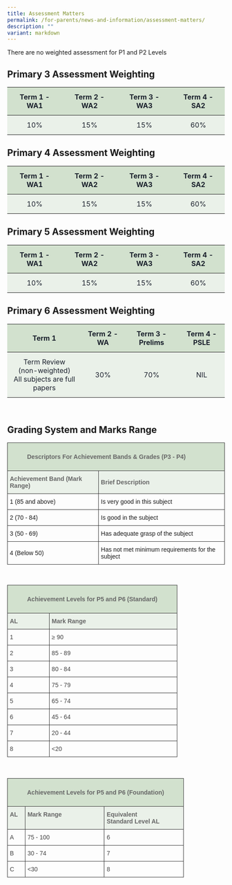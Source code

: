 ```yaml
---
title: Assessment Matters
permalink: /for-parents/news-and-information/assessment-matters/
description: ""
variant: markdown
---
```

There are no weighted assessment for P1 and P2 Levels  

<h2>Primary 3 Assessment Weighting</h2>

<table style="width: 100%; border-collapse: collapse; font-size: 16px; color: #1a202c;">
  <thead>
    <tr style="background-color: #d2e1ce;">
      <th style="padding: 12px; text-align: center;">Term 1 - WA1</th>
      <th style="padding: 12px; text-align: center;">Term 2 - WA2</th>
      <th style="padding: 12px; text-align: center;">Term 3 - WA3</th>
      <th style="padding: 12px; text-align: center;">Term 4 - SA2</th>
    </tr>
  </thead>
  <tbody>
    <tr style="background-color: #eaf1e9;">
      <td style="padding: 12px; text-align: center;">10%</td>
      <td style="padding: 12px; text-align: center;">15%</td>
      <td style="padding: 12px; text-align: center;">15%</td>
      <td style="padding: 12px; text-align: center;">60%</td>
    </tr>
  </tbody>
</table>
<h2>Primary 4 Assessment Weighting</h2>

<table style="width: 100%; border-collapse: collapse; font-size: 16px; color: #1a202c;">
  <thead>
    <tr style="background-color: #d2e1ce;">
      <th style="padding: 12px; text-align: center;">Term 1 - WA1</th>
      <th style="padding: 12px; text-align: center;">Term 2 - WA2</th>
      <th style="padding: 12px; text-align: center;">Term 3 - WA3</th>
      <th style="padding: 12px; text-align: center;">Term 4 - SA2</th>
    </tr>
  </thead>
  <tbody>
    <tr style="background-color: #eaf1e9;">
      <td style="padding: 12px; text-align: center;">10%</td>
      <td style="padding: 12px; text-align: center;">15%</td>
      <td style="padding: 12px; text-align: center;">15%</td>
      <td style="padding: 12px; text-align: center;">60%</td>
    </tr>
  </tbody>
</table>

<h2>Primary 5 Assessment Weighting</h2>

<table style="width: 100%; border-collapse: collapse; font-size: 16px; color: #1a202c;">
  <thead>
    <tr style="background-color: #d2e1ce;">
      <th style="padding: 12px; text-align: center;">Term 1 - WA1</th>
      <th style="padding: 12px; text-align: center;">Term 2 - WA2</th>
      <th style="padding: 12px; text-align: center;">Term 3 - WA3</th>
      <th style="padding: 12px; text-align: center;">Term 4 - SA2</th>
    </tr>
  </thead>
  <tbody>
    <tr style="background-color: #eaf1e9;">
      <td style="padding: 12px; text-align: center;">10%</td>
      <td style="padding: 12px; text-align: center;">15%</td>
      <td style="padding: 12px; text-align: center;">15%</td>
      <td style="padding: 12px; text-align: center;">60%</td>
    </tr>
  </tbody>
</table>
<h2>Primary 6 Assessment Weighting</h2>

<table style="width: 100%; border-collapse: collapse; font-size: 16px; color: #1a202c;">
  <thead>
    <tr style="background-color: #d2e1ce;">
      <th style="padding: 12px; text-align: center;">Term 1</th>
      <th style="padding: 12px; text-align: center;">Term 2 - WA</th>
      <th style="padding: 12px; text-align: center;">Term 3 - Prelims</th>
      <th style="padding: 12px; text-align: center;">Term 4 - PSLE</th>
    </tr>
  </thead>
  <tbody>
    <tr style="background-color: #eaf1e9;">
      <td style="padding: 12px; text-align: center;">
        Term Review<br>
        (non-weighted)<br>
        All subjects are full papers
      </td>
      <td style="padding: 12px; text-align: center;">30%</td>
      <td style="padding: 12px; text-align: center;">70%</td>
      <td style="padding: 12px; text-align: center;">NIL</td>
    </tr>
  </tbody>
</table>

<br>
<h2>Grading System and Marks Range</h2>

<table style="border-collapse: collapse; width: 100%; font-family: Arial, sans-serif; font-size: 14px;">
  <thead>
    <tr style="background-color: #d2e1ce;">
      <th colspan="2" style="padding: 10px 5px; text-align: left; font-weight: bold; color: #666; border: 1px solid #343434;">
        <figure>Descriptors For Achievement Bands &amp; Grades (P3 - P4)</figure>
      </th>
    </tr>
  </thead>
  <tbody>
    <tr style="background-color: #eaf1e9;">
      <td style="padding: 10px 5px; text-align: left; font-weight: bold; color: #666; border: 1px solid #343434;">Achievement Band (Mark Range)</td>
      <td style="padding: 10px 5px; text-align: left; font-weight: bold; color: #666; border: 1px solid #343434;">Brief Description</td>
    </tr>
   <tr>
      <td style="padding: 10px 5px; text-align: left; border: 1px solid #343434;">1 (85 and above)</td>
      <td style="padding: 10px 5px; text-align: left; border: 1px solid #343434;">Is very good in this subject</td>
    </tr>
    <tr>
      <td style="padding: 10px 5px; text-align: left; border: 1px solid #343434;">2 (70 - 84)</td>
      <td style="padding: 10px 5px; text-align: left; border: 1px solid #343434;">Is good in the subject</td>
    </tr>
    <tr>
      <td style="padding: 10px 5px; text-align: left; border: 1px solid #343434;">3 (50 - 69)</td>
      <td style="padding: 10px 5px; text-align: left; border: 1px solid #343434;">Has adequate grasp of the subject</td>
    </tr>
    <tr>
      <td style="padding: 10px 5px; text-align: left; border: 1px solid #343434;">4 (Below 50)</td>
      <td style="padding: 10px 5px; text-align: left; border: 1px solid #343434;">Has not met minimum requirements for the subject</td>
    </tr>
  </tbody>
</table>

<br>
<table class="tg" style="border-collapse:collapse;border-spacing:0">
  <thead>
    <tr style="background-color: #d2e1ce;">
      <th colspan="3" style="border-color:#343434;border-style:solid;border-width:1px;color:#666;font-family:Arial, sans-serif;font-size:14px;font-weight:bold;overflow:hidden;padding:10px 5px;text-align:left;vertical-align:top;word-break:normal">
        <figure>Achievement Levels for P5 and P6 (Standard)</figure>
      </th>
    </tr>
  </thead>
  <tbody>
    <tr style="background-color: #eaf1e9;">
      <td style="border-color:#343434;border-style:solid;border-width:1px;color:#666;font-family:Arial, sans-serif;font-size:14px;font-weight:bold;overflow:hidden;padding:10px 5px;text-align:left;vertical-align:top;word-break:normal">AL</td>
      <td style="border-color:#343434;border-style:solid;border-width:1px;color:#666;font-family:Arial, sans-serif;font-size:14px;font-weight:bold;overflow:hidden;padding:10px 5px;text-align:left;vertical-align:top;word-break:normal">Mark Range</td>
    </tr>
    <tr>
      <td style="border-color:#343434;border-style:solid;border-width:1px;color:#454545;font-family:Arial, sans-serif;font-size:14px;overflow:hidden;padding:10px 5px;text-align:left;vertical-align:top;word-break:normal">1</td>
      <td style="border-color:#343434;border-style:solid;border-width:1px;color:#454545;font-family:Arial, sans-serif;font-size:14px;overflow:hidden;padding:10px 5px;text-align:left;vertical-align:top;word-break:normal">≥ 90</td>
    </tr>
    <tr>
      <td style="border-color:#343434;border-style:solid;border-width:1px;color:#454545;font-family:Arial, sans-serif;font-size:14px;overflow:hidden;padding:10px 5px;text-align:left;vertical-align:top;word-break:normal">2</td>
      <td style="border-color:#343434;border-style:solid;border-width:1px;color:#454545;font-family:Arial, sans-serif;font-size:14px;overflow:hidden;padding:10px 5px;text-align:left;vertical-align:top;word-break:normal">85 - 89</td>
    </tr>
    <tr>
      <td style="border-color:#343434;border-style:solid;border-width:1px;color:#454545;font-family:Arial, sans-serif;font-size:14px;overflow:hidden;padding:10px 5px;text-align:left;vertical-align:top;word-break:normal">3</td>
      <td style="border-color:#343434;border-style:solid;border-width:1px;color:#454545;font-family:Arial, sans-serif;font-size:14px;overflow:hidden;padding:10px 5px;text-align:left;vertical-align:top;word-break:normal">80 - 84</td>
    </tr>
    <tr>
      <td style="border-color:#343434;border-style:solid;border-width:1px;color:#454545;font-family:Arial, sans-serif;font-size:14px;overflow:hidden;padding:10px 5px;text-align:left;vertical-align:top;word-break:normal">4</td>
      <td style="border-color:#343434;border-style:solid;border-width:1px;color:#454545;font-family:Arial, sans-serif;font-size:14px;overflow:hidden;padding:10px 5px;text-align:left;vertical-align:top;word-break:normal">75 - 79</td>
    </tr>
    <tr>
      <td style="border-color:#343434;border-style:solid;border-width:1px;color:#454545;font-family:Arial, sans-serif;font-size:14px;overflow:hidden;padding:10px 5px;text-align:left;vertical-align:top;word-break:normal">5</td>
      <td style="border-color:#343434;border-style:solid;border-width:1px;color:#454545;font-family:Arial, sans-serif;font-size:14px;overflow:hidden;padding:10px 5px;text-align:left;vertical-align:top;word-break:normal">65 - 74</td>
    </tr>
    <tr>
      <td style="border-color:#343434;border-style:solid;border-width:1px;color:#454545;font-family:Arial, sans-serif;font-size:14px;overflow:hidden;padding:10px 5px;text-align:left;vertical-align:top;word-break:normal">6</td>
      <td style="border-color:#343434;border-style:solid;border-width:1px;color:#454545;font-family:Arial, sans-serif;font-size:14px;overflow:hidden;padding:10px 5px;text-align:left;vertical-align:top;word-break:normal">45 - 64</td>
    </tr>
    <tr>
      <td style="border-color:#343434;border-style:solid;border-width:1px;color:#454545;font-family:Arial, sans-serif;font-size:14px;overflow:hidden;padding:10px 5px;text-align:left;vertical-align:top;word-break:normal">7</td>
      <td style="border-color:#343434;border-style:solid;border-width:1px;color:#454545;font-family:Arial, sans-serif;font-size:14px;overflow:hidden;padding:10px 5px;text-align:left;vertical-align:top;word-break:normal">20 - 44</td>
    </tr>
    <tr>
      <td style="border-color:#343434;border-style:solid;border-width:1px;color:#454545;font-family:Arial, sans-serif;font-size:14px;overflow:hidden;padding:10px 5px;text-align:left;vertical-align:top;word-break:normal">8</td>
      <td style="border-color:#343434;border-style:solid;border-width:1px;color:#454545;font-family:Arial, sans-serif;font-size:14px;overflow:hidden;padding:10px 5px;text-align:left;vertical-align:top;word-break:normal">&lt;20</td>
    </tr>
  </tbody>
</table>

<br>

<table class="tg" style="border-collapse:collapse;border-spacing:0">
  <thead>
    <tr>
      <th colspan="4" style="background-color:#d2e1ce;border-color:#343434;border-style:solid;border-width:1px;color:#666;font-family:Arial, sans-serif;font-size:14px;font-weight:bold;overflow:hidden;padding:10px 5px;text-align:left;vertical-align:top;word-break:normal">
        <figure>Achievement Levels for P5 and P6 (Foundation)</figure>
      </th>
    </tr>
  </thead>
  <tbody>
    <tr>
      <td style="background-color:#eaf1e9;border-color:#343434;border-style:solid;border-width:1px;color:#666;font-family:Arial, sans-serif;font-size:14px;font-weight:bold;overflow:hidden;padding:10px 5px;text-align:left;vertical-align:top;word-break:normal">AL</td>
      <td style="background-color:#eaf1e9;border-color:#343434;border-style:solid;border-width:1px;color:#666;font-family:Arial, sans-serif;font-size:14px;font-weight:bold;overflow:hidden;padding:10px 5px;text-align:left;vertical-align:top;word-break:normal">Mark Range&nbsp; &nbsp; &nbsp; &nbsp; &nbsp; &nbsp;</td>
      <td style="background-color:#eaf1e9;border-color:#343434;border-style:solid;border-width:1px;color:#666;font-family:Arial, sans-serif;font-size:14px;font-weight:bold;overflow:hidden;padding:10px 5px;text-align:left;vertical-align:top;word-break:normal">Equivalent<br>
        ​Standard Level AL</td>
    </tr>
    <tr>
      <td style="border-color:#343434;border-style:solid;border-width:1px;color:#454545;font-family:Arial, sans-serif;font-size:14px;overflow:hidden;padding:10px 5px;text-align:left;vertical-align:top;word-break:normal">A</td>
      <td style="border-color:#343434;border-style:solid;border-width:1px;color:#454545;font-family:Arial, sans-serif;font-size:14px;overflow:hidden;padding:10px 5px;text-align:left;vertical-align:top;word-break:normal">75 - 100</td>
      <td style="border-color:#343434;border-style:solid;border-width:1px;color:#454545;font-family:Arial, sans-serif;font-size:14px;overflow:hidden;padding:10px 5px;text-align:left;vertical-align:top;word-break:normal">6</td>
    </tr>
    <tr>
      <td style="border-color:#343434;border-style:solid;border-width:1px;color:#454545;font-family:Arial, sans-serif;font-size:14px;overflow:hidden;padding:10px 5px;text-align:left;vertical-align:top;word-break:normal">B</td>
      <td style="border-color:#343434;border-style:solid;border-width:1px;color:#454545;font-family:Arial, sans-serif;font-size:14px;overflow:hidden;padding:10px 5px;text-align:left;vertical-align:top;word-break:normal">30 - 74</td>
      <td style="border-color:#343434;border-style:solid;border-width:1px;color:#454545;font-family:Arial, sans-serif;font-size:14px;overflow:hidden;padding:10px 5px;text-align:left;vertical-align:top;word-break:normal">7</td>
    </tr>
    <tr>
      <td style="border-color:#343434;border-style:solid;border-width:1px;color:#454545;font-family:Arial, sans-serif;font-size:14px;overflow:hidden;padding:10px 5px;text-align:left;vertical-align:top;word-break:normal">C</td>
      <td style="border-color:#343434;border-style:solid;border-width:1px;color:#454545;font-family:Arial, sans-serif;font-size:14px;overflow:hidden;padding:10px 5px;text-align:left;vertical-align:top;word-break:normal">&lt;30</td>
      <td style="border-color:#343434;border-style:solid;border-width:1px;color:#454545;font-family:Arial, sans-serif;font-size:14px;overflow:hidden;padding:10px 5px;text-align:left;vertical-align:top;word-break:normal">8</td>
    </tr>
  </tbody>
</table>



